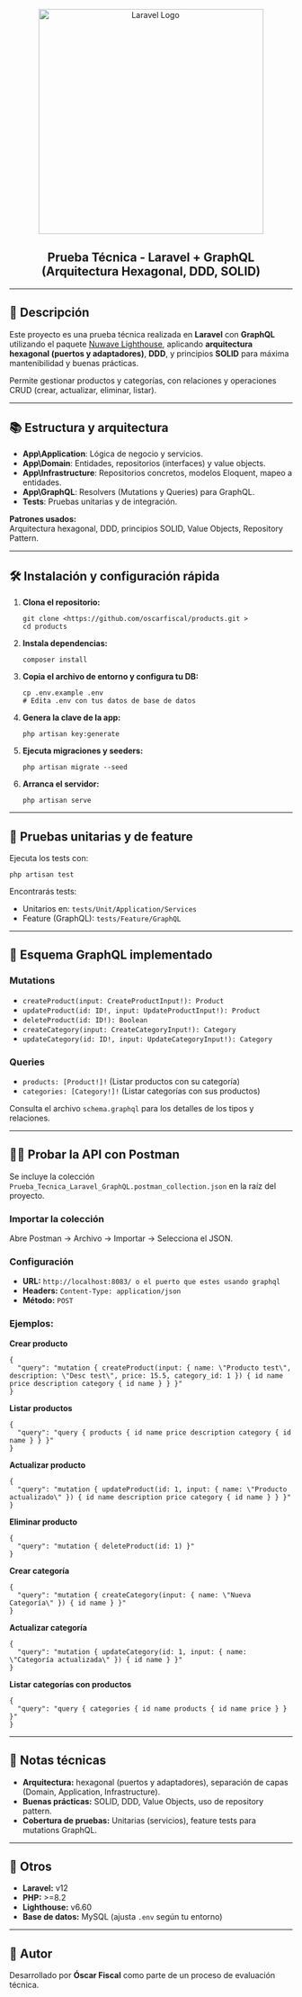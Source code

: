 <p align="center">
  <a href="https://laravel.com" target="_blank">
    <img src="https://raw.githubusercontent.com/laravel/art/master/logo-lockup/5%20SVG/2%20CMYK/1%20Full%20Color/laravel-logolockup-cmyk-red.svg" width="400" alt="Laravel Logo">
  </a>
</p>

<h2 align="center">Prueba Técnica - Laravel + GraphQL (Arquitectura Hexagonal, DDD, SOLID)</h2>

<hr>

<h2>🚀 Descripción</h2>

<p>Este proyecto es una prueba técnica realizada en <strong>Laravel</strong> con <strong>GraphQL</strong> utilizando el paquete <a href="https://lighthouse-php.com/">Nuwave Lighthouse</a>, aplicando <strong>arquitectura hexagonal (puertos y adaptadores)</strong>, <strong>DDD</strong>, y principios <strong>SOLID</strong> para máxima mantenibilidad y buenas prácticas.</p>

<p>Permite gestionar productos y categorías, con relaciones y operaciones CRUD (crear, actualizar, eliminar, listar).</p>

<hr>

<h2>📚 Estructura y arquitectura</h2>

<ul>
  <li><strong>App\Application</strong>: Lógica de negocio y servicios.</li>
  <li><strong>App\Domain</strong>: Entidades, repositorios (interfaces) y value objects.</li>
  <li><strong>App\Infrastructure</strong>: Repositorios concretos, modelos Eloquent, mapeo a entidades.</li>
  <li><strong>App\GraphQL</strong>: Resolvers (Mutations y Queries) para GraphQL.</li>
  <li><strong>Tests</strong>: Pruebas unitarias y de integración.</li>
</ul>

<p><strong>Patrones usados:</strong><br>
Arquitectura hexagonal, DDD, principios SOLID, Value Objects, Repository Pattern.</p>

<hr>

<h2>🛠️ Instalación y configuración rápida</h2>

<ol>
  <li><strong>Clona el repositorio:</strong>
    <pre><code>git clone &lt;https://github.com/oscarfiscal/products.git &gt;
cd products</code></pre>
  </li>
  <li><strong>Instala dependencias:</strong>
    <pre><code>composer install</code></pre>
  </li>
  <li><strong>Copia el archivo de entorno y configura tu DB:</strong>
    <pre><code>cp .env.example .env
# Edita .env con tus datos de base de datos</code></pre>
  </li>
  <li><strong>Genera la clave de la app:</strong>
    <pre><code>php artisan key:generate</code></pre>
  </li>
  <li><strong>Ejecuta migraciones y seeders:</strong>
    <pre><code>php artisan migrate --seed</code></pre>
  </li>
  <li><strong>Arranca el servidor:</strong>
    <pre><code>php artisan serve</code></pre>
  
  </li>
</ol>

<hr>

<h2>🧪 Pruebas unitarias y de feature</h2>

<p>Ejecuta los tests con:</p>

<pre><code>php artisan test</code></pre>

<p>Encontrarás tests:</p>
<ul>
  <li>Unitarios en: <code>tests/Unit/Application/Services</code></li>
  <li>Feature (GraphQL): <code>tests/Feature/GraphQL</code></li>
</ul>

<hr>

<h2>🧩 Esquema GraphQL implementado</h2>

<h3>Mutations</h3>
<ul>
  <li><code>createProduct(input: CreateProductInput!): Product</code></li>
  <li><code>updateProduct(id: ID!, input: UpdateProductInput!): Product</code></li>
  <li><code>deleteProduct(id: ID!): Boolean</code></li>
  <li><code>createCategory(input: CreateCategoryInput!): Category</code></li>
  <li><code>updateCategory(id: ID!, input: UpdateCategoryInput!): Category</code></li>
</ul>

<h3>Queries</h3>
<ul>
  <li><code>products: [Product!]!</code> (Listar productos con su categoría)</li>
  <li><code>categories: [Category!]!</code> (Listar categorías con sus productos)</li>
</ul>

<p>Consulta el archivo <code>schema.graphql</code> para los detalles de los tipos y relaciones.</p>

<hr>

<h2>🧑‍💻 Probar la API con Postman</h2>

<p>Se incluye la colección <code>Prueba_Tecnica_Laravel_GraphQL.postman_collection.json</code> en la raíz del proyecto.</p>

<h3>Importar la colección</h3>
<p>Abre Postman → Archivo → Importar → Selecciona el JSON.</p>

<h3>Configuración</h3>
<ul>
  <li><strong>URL:</strong> <code>http://localhost:8083/ o el puerto que estes usando graphql</code></li>
  <li><strong>Headers:</strong> <code>Content-Type: application/json</code></li>
  <li><strong>Método:</strong> <code>POST</code></li>
</ul>

<h3>Ejemplos:</h3>

<p><strong>Crear producto</strong></p>
<pre><code>{
  "query": "mutation { createProduct(input: { name: \"Producto test\", description: \"Desc test\", price: 15.5, category_id: 1 }) { id name price description category { id name } } }"
}</code></pre>

<p><strong>Listar productos</strong></p>
<pre><code>{
  "query": "query { products { id name price description category { id name } } }"
}</code></pre>

<p><strong>Actualizar producto</strong></p>
<pre><code>{
  "query": "mutation { updateProduct(id: 1, input: { name: \"Producto actualizado\" }) { id name description price category { id name } } }"
}</code></pre>

<p><strong>Eliminar producto</strong></p>
<pre><code>{
  "query": "mutation { deleteProduct(id: 1) }"
}</code></pre>

<p><strong>Crear categoría</strong></p>
<pre><code>{
  "query": "mutation { createCategory(input: { name: \"Nueva Categoría\" }) { id name } }"
}</code></pre>

<p><strong>Actualizar categoría</strong></p>
<pre><code>{
  "query": "mutation { updateCategory(id: 1, input: { name: \"Categoría actualizada\" }) { id name } }"
}</code></pre>

<p><strong>Listar categorías con productos</strong></p>
<pre><code>{
  "query": "query { categories { id name products { id name price } } }"
}</code></pre>

<hr>

<h2>🧠 Notas técnicas</h2>

<ul>
  <li><strong>Arquitectura:</strong> hexagonal (puertos y adaptadores), separación de capas (Domain, Application, Infrastructure).</li>
  <li><strong>Buenas prácticas:</strong> SOLID, DDD, Value Objects, uso de repository pattern.</li>
  <li><strong>Cobertura de pruebas:</strong> Unitarias (servicios), feature tests para mutations GraphQL.</li>
</ul>

<hr>

<h2>📂 Otros</h2>

<ul>
  <li><strong>Laravel:</strong> v12</li>
  <li><strong>PHP:</strong> &gt;=8.2</li>
  <li><strong>Lighthouse:</strong> v6.60</li>
  <li><strong>Base de datos:</strong> MySQL (ajusta <code>.env</code> según tu entorno)</li>
</ul>

<hr>

<h2>🤝 Autor</h2>

<p>Desarrollado por <strong>Óscar Fiscal</strong> como parte de un proceso de evaluación técnica.</p>
